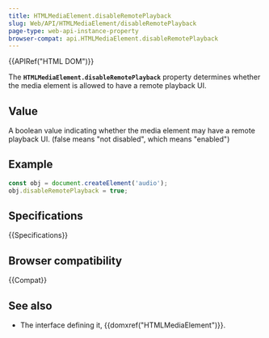 ```yaml
---
title: HTMLMediaElement.disableRemotePlayback
slug: Web/API/HTMLMediaElement/disableRemotePlayback
page-type: web-api-instance-property
browser-compat: api.HTMLMediaElement.disableRemotePlayback
---
```


{{APIRef("HTML DOM")}}

The **`HTMLMediaElement.disableRemotePlayback`** property
determines whether the media element is allowed to have a remote playback UI.

## Value

A boolean value indicating whether the media element may have a remote playback
UI. (false means "not disabled", which means "enabled")

## Example

```js
const obj = document.createElement('audio');
obj.disableRemotePlayback = true;
```

## Specifications

{{Specifications}}

## Browser compatibility

{{Compat}}

## See also

- The interface defining it, {{domxref("HTMLMediaElement")}}.
